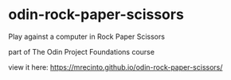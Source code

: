 # odin-rock-paper-scissors
Play against a computer in Rock Paper Scissors

part of The Odin Project Foundations course

view it here: https://mrecinto.github.io/odin-rock-paper-scissors/
